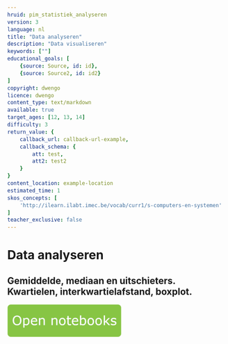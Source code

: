 ```yaml
---
hruid: pim_statistiek_analyseren
version: 3
language: nl
title: "Data analyseren"
description: "Data visualiseren"
keywords: [""]
educational_goals: [
    {source: Source, id: id}, 
    {source: Source2, id: id2}
]
copyright: dwengo
licence: dwengo
content_type: text/markdown
available: true
target_ages: [12, 13, 14]
difficulty: 3
return_value: {
    callback_url: callback-url-example,
    callback_schema: {
        att: test,
        att2: test2
    }
}
content_location: example-location
estimated_time: 1
skos_concepts: [
    'http://ilearn.ilabt.imec.be/vocab/curr1/s-computers-en-systemen'
]
teacher_exclusive: false
---
```


# Data analyseren

## Gemiddelde, mediaan en uitschieters. Kwartielen, interkwartielafstand, boxplot. 

[![](embed/Knop.png "Knop")](https://kiks.ilabt.imec.be/jupyterhub/?id=0300 "Notebook analyse data")

